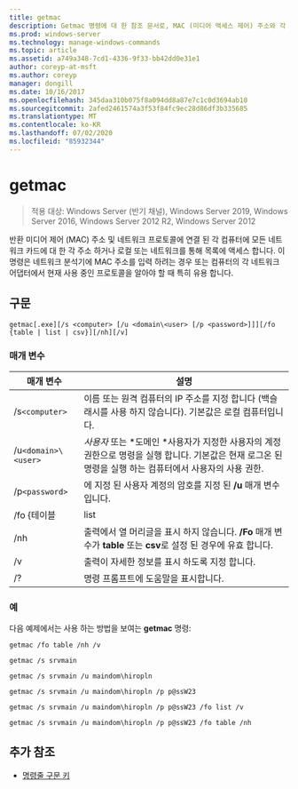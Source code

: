 ```yaml
---
title: getmac
description: Getmac 명령에 대 한 참조 문서로, MAC (미디어 액세스 제어) 주소와 각 로컬 또는 네트워크를 통해 연결 된 네트워크 프로토콜 목록을 반환 합니다.
ms.prod: windows-server
ms.technology: manage-windows-commands
ms.topic: article
ms.assetid: a749a348-7cd1-4336-9f33-bb42dd0e31e1
author: coreyp-at-msft
ms.author: coreyp
manager: dongill
ms.date: 10/16/2017
ms.openlocfilehash: 345daa310b075f8a094dd8a87e7c1c0d3694ab10
ms.sourcegitcommit: 2afed2461574a3f53f84fc9ec28d86df3b335685
ms.translationtype: MT
ms.contentlocale: ko-KR
ms.lasthandoff: 07/02/2020
ms.locfileid: "85932344"
---
```

# <a name="getmac"></a>getmac

> 적용 대상: Windows Server (반기 채널), Windows Server 2019, Windows Server 2016, Windows Server 2012 R2, Windows Server 2012

반환 미디어 제어 (MAC) 주소 및 네트워크 프로토콜에 연결 된 각 컴퓨터에 모든 네트워크 카드에 대 한 각 주소 하거나 로컬 또는 네트워크를 통해 목록에 액세스 합니다. 이 명령은 네트워크 분석기에 MAC 주소를 입력 하려는 경우 또는 컴퓨터의 각 네트워크 어댑터에서 현재 사용 중인 프로토콜을 알아야 할 때 특히 유용 합니다.

## <a name="syntax"></a>구문

```
getmac[.exe][/s <computer> [/u <domain\<user> [/p <password>]]][/fo {table | list | csv}][/nh][/v]
```

### <a name="parameters"></a>매개 변수

| 매개 변수 | 설명 |
| --------- |------------ |
| /s`<computer>` | 이름 또는 원격 컴퓨터의 IP 주소를 지정 합니다 (백슬래시를 사용 하지 않습니다). 기본값은 로컬 컴퓨터입니다. |
| /u`<domain>\<user>` | *사용자* 또는 *도메인 \*사용자가 지정한 사용자의 계정 권한으로 명령을 실행 합니다. 기본값은 현재 로그온 된 명령을 실행 하는 컴퓨터에서 사용자의 사용 권한. |
| /p`<password>` | 에 지정 된 사용자 계정의 암호를 지정 된 **/u** 매개 변수입니다. |
| /fo {테이블 | list | csv | 쿼리 출력에 사용할 형식을 지정 합니다. 유효한 값은 **테이블**, **목록**, 및 **csv**합니다. 출력에 대 한 기본 형식은 **테이블**합니다. |
| /nh | 출력에서 열 머리글을 표시 하지 않습니다. **/Fo** 매개 변수가 **table** 또는 **csv**로 설정 된 경우에 유효 합니다. |
| /v | 출력이 자세한 정보를 표시 하도록 지정 합니다. |
| /? | 명령 프롬프트에 도움말을 표시합니다. |

### <a name="examples"></a>예

다음 예제에서는 사용 하는 방법을 보여는 **getmac** 명령:

```
getmac /fo table /nh /v
```

```
getmac /s srvmain
```

```
getmac /s srvmain /u maindom\hiropln
```

```
getmac /s srvmain /u maindom\hiropln /p p@ssW23
```

```
getmac /s srvmain /u maindom\hiropln /p p@ssW23 /fo list /v
```

```
getmac /s srvmain /u maindom\hiropln /p p@ssW23 /fo table /nh
```

## <a name="additional-references"></a>추가 참조

- [명령줄 구문 키](command-line-syntax-key.md)
